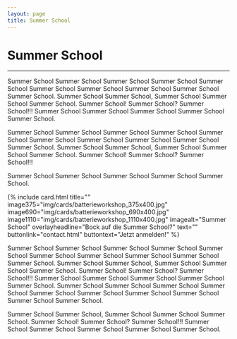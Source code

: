 ```yaml
---
layout: page
title: Summer School
---
```


# Summer School

***

Summer School Summer School Summer School Summer School Summer School Summer School Summer School Summer School Summer School Summer School.
Summer School Summer School, Summer School Summer School Summer School. Summer School! Summer School? Summer School!!!
Summer School Summer School Summer School Summer School Summer School.


Summer School Summer School Summer School Summer School Summer School Summer School Summer School Summer School Summer School Summer School.
Summer School Summer School, Summer School Summer School Summer School. Summer School! Summer School? Summer School!!! 

Summer School Summer School Summer School Summer School Summer School.

{% include card.html title="" image375="img/cards/batterieworkshop_375x400.jpg" image690="img/cards/batterieworkshop_690x400.jpg" image1110="img/cards/batterieworkshop_1110x400.jpg"
    imagealt="Summer School" overlayheadline="Bock auf die Summer School?" text="" buttonlink="contact.html"
    buttontext="Jetzt anmelden!" %}


Summer School Summer School Summer School Summer School Summer School Summer School Summer School Summer School Summer School Summer School.
Summer School Summer School, Summer School Summer School Summer School. Summer School! Summer School? Summer School!!!
Summer School Summer School Summer School Summer School Summer School. Summer School Summer School Summer School Summer School Summer School Summer School Summer School Summer School Summer School Summer School.

Summer School Summer School, Summer School Summer School Summer School. Summer School! Summer School? Summer School!!!
Summer School Summer School Summer School Summer School Summer School.
